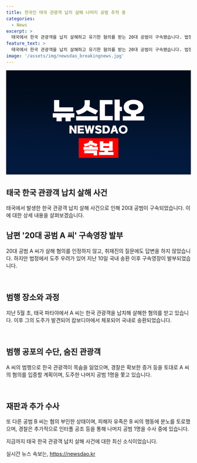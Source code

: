 ```yaml
---
title: 한국인 태국 관광객 납치 살해 나머지 공범 추적 중
categories:
  - News
excerpt: >
  태국에서 한국 관광객을 납치 살해하고 유기한 혐의를 받는 20대 공범이 구속됐습니다. 법정에 호송되던 A씨는 취재진의 질문에 아무런 대답을 하지 않았으며, 재판부는 도주 우려로 구속영장을 발부했습니다. A씨는 한국 관광객을 납치해 살해한 뒤 도주, 국내 송환됐으며, 같은 사건의 다른 공범인 B씨는 혐의를 부인했습니다. 피해자 유족은 피의자들의 태도에 분노하고, 경찰은 도주한 나머지 공범을 쫓고 있습니다.
feature_text: >
  태국에서 한국 관광객을 납치 살해하고 유기한 혐의를 받는 20대 공범이 구속됐습니다. 법정에 호송되던 A씨는 취재진의 질문에 아무런 대답을 하지 않았으며, 재판부는 도주 우려로 구속영장을 발부했습니다. A씨는 한국 관광객을 납치해 살해한 뒤 도주, 국내 송환됐으며, 같은 사건의 다른 공범인 B씨는 혐의를 부인했습니다. 피해자 유족은 피의자들의 태도에 분노하고, 경찰은 도주한 나머지 공범을 쫓고 있습니다.
image: '/assets/img/newsdao_breakingnews.jpg'
---
```


<p><img src="/assets/img/newsdao_breakingnews.jpg" alt="firstkoreanews 속보" /></p>

<h2 data-ke-size="size26">태국 한국 관광객 납치 살해 사건</h2>

<p data-ke-size="size16">태국에서 발생한 한국 관광객 납치 살해 사건으로 인해 20대 공범이 구속되었습니다. 이에 대한 상세 내용을 살펴보겠습니다.</p>

<h2 data-ke-size="size24">남편 '20대 공범 A 씨' 구속영장 발부</h2>

<p data-ke-size="size16">20대 공범 A 씨가 살해 혐의를 인정하지 않고, 취재진의 질문에도 답변을 하지 않았습니다. 하지만 법정에서 도주 우려가 있어 지난 10일 국내 송환 이후 구속영장이 발부되었습니다.</p>

<p data-ke-size="size16">&nbsp;</p>

<h2 data-ke-size="size24">범행 장소와 과정</h2>

<p data-ke-size="size16">지난 5월 초, 태국 파타야에서 A 씨는 한국 관광객을 납치해 살해한 혐의를 받고 있습니다. 이후 그의 도주가 발견되어 캄보디아에서 체포되어 국내로 송환되었습니다.</p>

<p data-ke-size="size16">&nbsp;</p>

<h2 data-ke-size="size24">범행 공포의 수단, 숨진 관광객</h2>

<p data-ke-size="size16">A 씨의 범행으로 한국 관광객이 목숨을 잃었으며, 경찰은 확보한 증거 등을 토대로 A 씨의 혐의를 입증할 계획이며, 도주한 나머지 공범 1명을 쫓고 있습니다.</p>

<p data-ke-size="size16">&nbsp;</p>

<h2 data-ke-size="size24">재판과 추가 수사</h2>

<p data-ke-size="size16">또 다른 공범 B 씨는 혐의 부인한 상태이며, 피해자 유족은 B 씨의 행동에 분노를 토로했으며, 경찰은 추가적으로 인터폴 공조 등을 통해 나머지 공범 1명을 수사 중에 있습니다.</p>

<p data-ke-size="size16">지금까지 태국 한국 관광객 납치 살해 사건에 대한 최신 소식이었습니다.</p>
실시간 뉴스 속보는, <a href="https://newsdao.kr" rel="dofollow">https://newsdao.kr</a>


